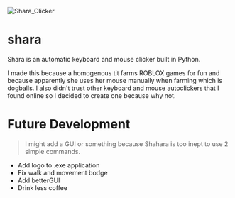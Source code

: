 ![Shara_Clicker](https://user-images.githubusercontent.com/80578895/144701076-a7e397c1-df84-4a5e-bbc3-50920361514e.png)


# shara
Shara is an automatic keyboard and mouse clicker built in Python. 

I made this because a homogenous tit farms ROBLOX games for fun and because apparently she uses her mouse manually when farming which is dogballs. I also didn't trust other keyboard and mouse autoclickers that I found online so I decided to create one because why not.


# Future Development
> I might add a GUI or something because Shahara is too inept to use 2 simple commands.
- Add logo to .exe application
- Fix walk and movement bodge
- Add betterGUI
- Drink less coffee
